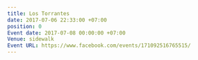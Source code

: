 ```yaml
---
title: Los Torrantes
date: 2017-07-06 22:33:00 +07:00
position: 0
Event date: 2017-07-08 00:00:00 +07:00
Venue: sidewalk
Event URL: https://www.facebook.com/events/171092516765515/
---
```


